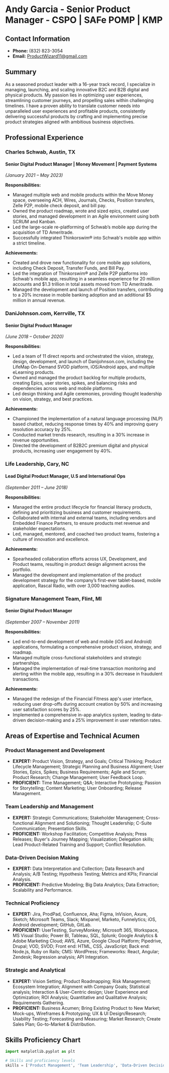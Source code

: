 # Andy Garcia - Senior Product Manager - CSPO | SAFe POMP | KMP      

## Contact Information
- **Phone:** (832) 823-3054
- **Email:** ProductWizard11@gmail.com

## Summary
As a seasoned product leader with a 16-year track record, I specialize in managing, launching, and scaling innovative B2C and B2B digital and physical products. My passion lies in optimizing user experiences, streamlining customer journeys, and propelling sales within challenging timelines. I have a proven ability to translate customer needs into unparalleled user experiences and profitable products, consistently delivering successful products by crafting and implementing precise product strategies aligned with ambitious business objectives.

## Professional Experience

### Charles Schwab, Austin, TX
#### Senior Digital Product Manager | Money Movement | Payment Systems
*(January 2021 – May 2023)*

**Responsibilities:**
- Managed multiple web and mobile products within the Move Money space, overseeing ACH, Wires, Journals, Checks, Position transfers, Zelle P2P, mobile check deposit, and bill pay.
- Owned the product roadmap, wrote and sized epics, created user stories, and managed development in an Agile environment using both SCRUM and Kanban.
- Led the large-scale re-platforming of Schwab’s mobile app during the acquisition of TD Ameritrade.
- Successfully integrated Thinkorswim® into Schwab's mobile app within a strict timeline.

**Achievements:**
- Created and drove new functionality for core mobile app solutions, including Check Deposit, Transfer Funds, and Bill Pay.
- Led the integration of Thinkorswim® and Zelle P2P platforms into Schwab's mobile app, resulting in a seamless experience for 20 million accounts and $1.3 trillion in total assets moved from TD Ameritrade.
- Managed the development and launch of Position transfers, contributing to a 20% increase in mobile banking adoption and an additional $5 million in annual revenue.

### DaniJohnson.com, Kerrville, TX
#### Senior Digital Product Manager
*(June 2018 – October 2020)*

**Responsibilities:**
- Led a team of 11 direct reports and orchestrated the vision, strategy, design, development, and launch of Danijohnson.com, including the LifeMap On-Demand SVOD platform, iOS/Android apps, and multiple eLearning products.
- Owned and managed the product backlog for multiple products, creating Epics, user stories, spikes, and balancing risks and dependencies across web and mobile platforms.
- Led design thinking and Agile ceremonies, providing thought leadership on vision, strategy, and best practices.

**Achievements:**
- Championed the implementation of a natural language processing (NLP) based chatbot, reducing response times by 40% and improving query resolution accuracy by 25%.
- Conducted market trends research, resulting in a 30% increase in revenue opportunities.
- Directed the development of B2B2C premium digital and physical products, increasing user engagement by 40%.

### Life Leadership, Cary, NC
#### Lead Digital Product Manager, U.S and International Ops
*(September 2011 – June 2018)*

**Responsibilities:**
- Managed the entire product lifecycle for financial literacy products, defining and prioritizing business and customer requirements.
- Collaborated with internal and external teams, including vendors and Embedded Finance Partners, to ensure products met revenue and stakeholder expectations.
- Led, managed, mentored, and coached two product teams, fostering a culture of innovation and excellence.

**Achievements:**
- Spearheaded collaboration efforts across UX, Development, and Product teams, resulting in product design alignment across the portfolio.
- Managed the development and implementation of the product development strategy for the company’s first-ever tablet-based, mobile application, Rascal Radio, with over 3,000 teaching audios.

### Signature Management Team, Flint, MI
#### Senior Digital Product Manager
*(September 2007 – November 2011)*

**Responsibilities:**
- Led end-to-end development of web and mobile (iOS and Android) applications, formulating a comprehensive product vision, strategy, and roadmap.
- Managed multiple cross-functional stakeholders and strategic partnerships.
- Managed the implementation of real-time transaction monitoring and alerting within the mobile app, resulting in a 30% decrease in fraudulent transactions.

**Achievements:**
- Managed the redesign of the Financial Fitness app's user interface, reducing user drop-offs during account creation by 50% and increasing user satisfaction scores by 25%.
- Implemented a comprehensive in-app analytics system, leading to data-driven decision-making and a 25% improvement in user retention rates.

## Areas of Expertise and Technical Acumen
### Product Management and Development
- **EXPERT:** Product Vision, Strategy, and Goals; Critical Thinking; Product Lifecycle Management; Strategic Planning and Business Alignment; User Stories, Epics, Spikes; Business Requirements; Agile and Scrum; Product Research; Change Management; User Feedback Loop.
- **PROFICIENT:** Time Management; Q&A; Interactive Prototyping; Passion for Storytelling; Content Marketing; User Onboarding; Release Management.

### Team Leadership and Management
- **EXPERT:** Strategic Communications; Stakeholder Management; Cross-functional Alignment and Solutioning; Thought Leadership; C-Suite Communication; Presentation Skills.
- **PROFICIENT:** Workshop Facilitation; Competitive Analysis; Press Releases; Buyer's Journey Mapping; Visualization; Delegation skills; Lead Product-Related Training and Support; Conflict Resolution.

### Data-Driven Decision Making
- **EXPERT:** Data Interpretation and Collection; Data Research and Analysis; A/B Testing; Hypothesis Testing; Metrics and KPIs; Financial Analysis.
- **PROFICIENT:** Predictive Modeling; Big Data Analytics; Data Extraction; Scalability and Performance.

### Technical Proficiency
- **EXPERT:** Jira, ProdPad, Confluence, Aha; Figma, InVision, Axure, Sketch; Microsoft Teams, Slack; Mixpanel, Marketo, Funnelytics; iOS, Android development; GitHub, GitLab.
- **PROFICIENT:** UserTesting, SurveyMonkey; Microsoft 365, Workspace, MS Visual Studio; Power BI, Tableau, SQL, Splunk; Google Analytics & Adobe Marketing Cloud; AWS, Azure, Google Cloud Platform; Pipedrive, Drupal; VOD, SVOD; Front end: HTML, CSS, JavaScript; Back end: Node.js, Ruby on Rails; CMS: WordPress; Frameworks: React, Angular; Zendesk; Regression analysis; API Integration.

### Strategic and Analytical
- **EXPERT:** Vision Setting; Product Roadmapping; Risk Management; Ecosystem Integration; Alignment with Company Goals; Statistical analysis; Interaction & User-Centric design; User Experience and Optimization; ROI Analysis; Quantitative and Qualitative Analysis; Requirements Gathering.
- **PROFICIENT:** Business Acumen; Bring Existing Product to New Market; Mock-ups, Wireframes & Prototyping; UX & UI Design/Research; Usability Testing; Forecasting and Measuring; Market Research; Create Sales Plan; Go-to-Market & Distribution.

## Skills Proficiency Chart

```python
import matplotlib.pyplot as plt

# Skills and proficiency levels
skills = ['Product Management', 'Team Leadership', 'Data-Driven Decision Making', 'Technical Proficiency', 'Str
